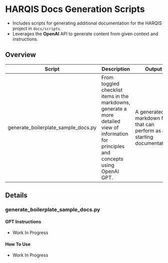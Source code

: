 # HARQIS Docs Generation Scripts
- Includes scripts for generating additional documentation for the HARQIS project in `docs/scripts`.
- Leverages the **OpenAI** API to generate content from given context and instructions.

## Overview
| Script                               | Description                                                                                                                               | Output                                                                  |
|--------------------------------------|-------------------------------------------------------------------------------------------------------------------------------------------|-------------------------------------------------------------------------|
| generate_boilerplate_sample_docs.py  | From toggled checklist items in the markdowns, generate a more detailed view of information for principles and concepts using OpenAI GPT. | A generated markdown file that can perform as a starting documentation. |

## Details
### generate_boilerplate_sample_docs.py
#### GPT Instructions
- Work In Progress
#### How To Use
- Work In Progress

